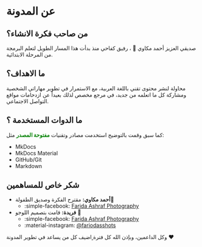 # عن المدونة

## من صاحب فكرة الانشاء؟

صديقي العزيز أحمد مكاوي :blue_heart: ، رفيق كفاحي منذ بدأت هذا المسار الطويل لتعلم البرمجة من المرحلة الابتدائية.

## ما الاهداف؟

محاولة لنشر محتوى تقني باللغة العربية، مع الاستمرار في تطوير مهاراتي الشخصية ومشاركة كل ما اتعلمه من جديد، في مرجع مخصص لذلك بعيداً عن ازدحامات مواقع التواصل الاجتماعي.

## ما الدوات المستخدمة ؟

كما سبق وقمت بالتوضيح استخدمت مصادر وتقنيات <span style="color:green; font-weight:900;">مفتوحة المصدر</span> مثل:

- MkDocs
- MkDocs Material
- GitHub/Git
- Markdown

## شكر خاص للمساهمين


- <b>أحمد مكاوي:</b> مقترح الفكرة وصديق الطفولة:blue_heart:
    * :simple-facebook: <a href="https://www.facebook.com/mekawy2k?mibextid=JRoKGi">Farida Ashraf Photography</a>
- <b>فريدة:</b> قامت بتصميم اللوجو :blue_heart:
    * :simple-facebook: <a href="https://www.facebook.com/people/Farida-Ashraf-Photography/100063828830587/?mibextid=ZbWKwL">Farida Ashraf Photography</a>
    * :material-instagram: <a href="https://www.instagram.com/fariodasshots/">@fariodasshots</a>

وكل الداعمين، وبإذن الله كل فترة ٍاضيف كل من يساعد في تطوير المدونة :heart: